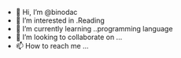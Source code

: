 - 👋 Hi, I’m @binodac
- 👀 I’m interested in .Reading 
- 🌱 I’m currently learning ..programming language
- 💞️ I’m looking to collaborate on ...
- 📫 How to reach me ...

<!---
binodac/binodac is a ✨ special ✨ repository because its `README.md` (this file) appears on your GitHub profile.
You can click the Preview link to take a look at your changes.
--->
